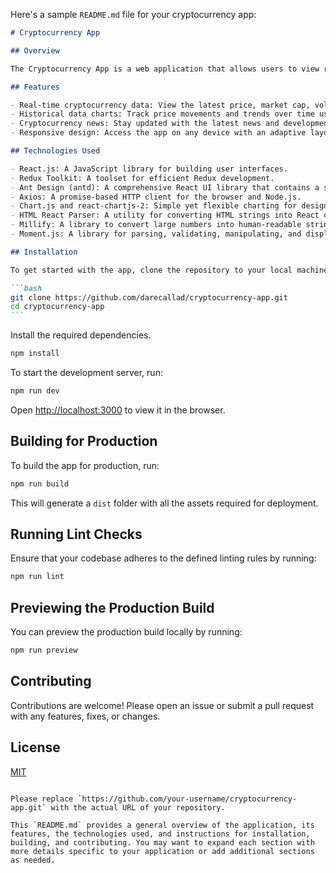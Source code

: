 Here's a sample `README.md` file for your cryptocurrency app:

````markdown
# Cryptocurrency App

## Overview

The Cryptocurrency App is a web application that allows users to view real-time data on various cryptocurrencies. It leverages React for its user interface and integrates with multiple API endpoints provided by [RapidAPI](https://rapidapi.com) to fetch data such as cryptocurrency prices, historical data, news, and more.

## Features

- Real-time cryptocurrency data: View the latest price, market cap, volume, and percentage changes for a wide range of cryptocurrencies.
- Historical data charts: Track price movements and trends over time using interactive charts.
- Cryptocurrency news: Stay updated with the latest news and developments in the cryptocurrency market.
- Responsive design: Access the app on any device with an adaptive layout that looks great on both desktop and mobile.

## Technologies Used

- React.js: A JavaScript library for building user interfaces.
- Redux Toolkit: A toolset for efficient Redux development.
- Ant Design (antd): A comprehensive React UI library that contains a set of high-quality components and demos for building rich, interactive user interfaces.
- Axios: A promise-based HTTP client for the browser and Node.js.
- Chart.js and react-chartjs-2: Simple yet flexible charting for designers & developers.
- HTML React Parser: A utility for converting HTML strings into React components.
- Millify: A library to convert large numbers into human-readable strings.
- Moment.js: A library for parsing, validating, manipulating, and displaying dates and times in JavaScript.

## Installation

To get started with the app, clone the repository to your local machine.

```bash
git clone https://github.com/darecallad/cryptocurrency-app.git
cd cryptocurrency-app
```
````

Install the required dependencies.

```bash
npm install
```

To start the development server, run:

```bash
npm run dev
```

Open [http://localhost:3000](http://localhost:3000) to view it in the browser.

## Building for Production

To build the app for production, run:

```bash
npm run build
```

This will generate a `dist` folder with all the assets required for deployment.

## Running Lint Checks

Ensure that your codebase adheres to the defined linting rules by running:

```bash
npm run lint
```

## Previewing the Production Build

You can preview the production build locally by running:

```bash
npm run preview
```

## Contributing

Contributions are welcome! Please open an issue or submit a pull request with any features, fixes, or changes.

## License

[MIT](LICENSE)

```

Please replace `https://github.com/your-username/cryptocurrency-app.git` with the actual URL of your repository.

This `README.md` provides a general overview of the application, its features, the technologies used, and instructions for installation, building, and contributing. You may want to expand each section with more details specific to your application or add additional sections as needed.
```
